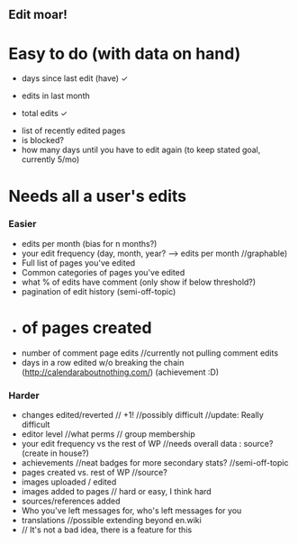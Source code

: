 Edit moar!
---------------

Easy to do (with data on hand)
========
+ days since last edit (have) ✓
- edits in last month
+ total edits ✓
- list of recently edited pages
- is blocked?
- how many days until you have to edit again (to keep stated goal, currently 5/mo)

Needs all a user's edits
=================
### Easier ###
- edits per month (bias for n months?)
- your edit frequency (day, month, year? --> edits per month //graphable)
- Full list of pages you've edited
- Common categories of pages you've edited
- what % of edits have comment (only show if below threshold?)
- pagination of edit history (semi-off-topic)
- # of pages created
- number of comment page edits //currently not pulling comment edits
- days in a row edited w/o breaking the chain (http://calendaraboutnothing.com/) (achievement :D)

### Harder ###
- changes edited/reverted // +1! //possibly difficult //update: Really difficult
- editor level //what perms // group membership
- your edit frequency vs the rest of WP //needs overall data : source? (create in house?)
- achievements //neat badges for more secondary stats? //semi-off-topic
- pages created vs. rest of WP //source?
- images uploaded / edited
- images added to pages // hard or easy, I think hard
- sources/references added
- Who you've left messages for, who's left messages for you
- translations //possible extending beyond en.wiki
- // It's not a bad idea, there is a feature for this
